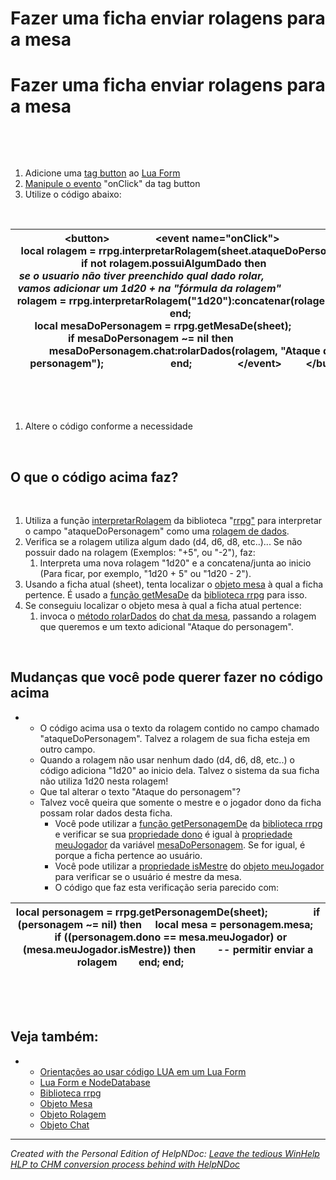 # Fazer uma ficha enviar rolagens para a mesa

# Fazer uma ficha enviar rolagens para a mesa

&nbsp;

&nbsp;

1. Adicione uma [tag button](<Tagbutton.md>) ao [Lua Form](<InterfacesVisuaisLuaForms.md>)
1. [Manipule o evento](<TratandoeventosdoLuaForm.md>) "onClick" da tag button
1. Utilize o código abaixo:

&nbsp;

|        **\<button\>**                 **\<event** name="onClick"**\>**                         **local** rolagem = rrpg.interpretarRolagem(sheet.ataqueDoPersonagem);                          **if** **not** rolagem.possuiAlgumDado **then**                                 *-- se o usuario não tiver preenchido qual dado rolar,*                                 *-- vamos adicionar um 1d20 + na "fórmula da rolagem"*                                 rolagem = rrpg.interpretarRolagem("1d20"):concatenar(rolagem);                         **end**;                          **local** mesaDoPersonagem = rrpg.getMesaDe(sheet); &nbsp; &nbsp; &nbsp; &nbsp; &nbsp; &nbsp; &nbsp; &nbsp; &nbsp; &nbsp; &nbsp; &nbsp; **if** mesaDoPersonagem ~= nil **then**                        &nbsp; &nbsp; &nbsp; &nbsp; mesaDoPersonagem.chat:rolarDados(rolagem, "Ataque do personagem"); &nbsp; &nbsp; &nbsp; &nbsp; &nbsp; &nbsp; &nbsp; &nbsp; &nbsp; &nbsp; &nbsp; &nbsp; **end**;                 **\</event\>**         **\</button\>** |
| --- |


&nbsp;

&nbsp;

1. Altere o código conforme a necessidade

&nbsp;

## O que o código acima faz?

&nbsp;

1. Utiliza a função [interpretarRolagem](<BibliotecaFirecast.md#rrpg.interpretarRolagem>) da biblioteca "[rrpg"](<BibliotecaFirecast.md>) para interpretar o campo "ataqueDoPersonagem" como uma [rolagem de dados](<ObjetoRolagem.md>).
1. Verifica se a rolagem utiliza algum dado (d4, d6, d8, etc..)... Se não possuir dado na rolagem (Exemplos: "+5", ou "-2"), faz:
   1. Interpreta uma nova rolagem "1d20" e a concatena/junta ao inicio (Para ficar, por exemplo, "1d20 + 5" ou "1d20 - 2").
1. Usando a ficha atual (sheet), tenta localizar o [objeto mesa](<ObjetoMesa.md>) à qual a ficha pertence. É usado a [função getMesaDe](<BibliotecaFirecast.md#função%20getMesaDe>) da [biblioteca rrpg](<BibliotecaFirecast.md>) para isso.
1. Se conseguiu localizar o objeto mesa à qual a ficha atual pertence:
   1. invoca o [método rolarDados](<ObjetoChat.md#função%20rolarDados>) do [chat da mesa](<ObjetoMesa.md#propriedade%20chat>), passando a rolagem que queremos e um texto adicional "Ataque do personagem".

&nbsp;

## Mudanças que você pode querer fazer no código acima

* &nbsp;
  * O código acima usa o texto da rolagem contido no campo chamado "ataqueDoPersonagem". Talvez a rolagem de sua ficha esteja em outro campo.
  * Quando a rolagem não usar nenhum dado (d4, d6, d8, etc..) o código adiciona "1d20" ao inicio dela. Talvez o sistema da sua ficha não utiliza 1d20 nesta rolagem\!
  * Que tal alterar o texto "Ataque do personagem"?
  * Talvez você queira que somente o mestre e o jogador dono da ficha possam rolar dados desta ficha.
    * Você pode utilizar a [função getPersonagemDe](<BibliotecaFirecast.md#função%20getPersonagemDe>) da [biblioteca rrpg](<BibliotecaFirecast.md>) e verificar se sua [propriedade dono](<ObjetoBibliotecaItem.md#propriedade%20dono>) é igual à [propriedade meuJogador](<ObjetoMesa.md#propriedade%20meuJogador>) da variável [mesaDoPersonagem](<ObjetoMesa.md>). Se for igual, é porque a ficha pertence ao usuário.
    * Você pode utilizar a [propriedade isMestre](<ObjetoJogador.md#propriedade%20isMestre>) do [objeto meuJogador](<ObjetoMesa.md#propriedade%20meuJogador>) para verificar se o usuário é mestre da mesa.
    * O código que faz esta verificação seria parecido com:&nbsp;

| local personagem = rrpg.getPersonagemDe(sheet); &nbsp; &nbsp; &nbsp; &nbsp; &nbsp; &nbsp; &nbsp; &nbsp; if (personagem ~= nil) then &nbsp; &nbsp; local mesa = personagem.mesa; &nbsp; &nbsp; if ((personagem.dono == mesa.meuJogador) or (mesa.meuJogador.isMestre)) then&nbsp; &nbsp; &nbsp; &nbsp; -- permitir enviar a rolagem&nbsp; &nbsp; &nbsp; &nbsp; end; end; &nbsp; &nbsp; &nbsp; &nbsp; &nbsp; &nbsp; &nbsp; &nbsp; &nbsp; &nbsp; &nbsp; &nbsp; &nbsp; &nbsp; |
| --- |


&nbsp;

&nbsp;

## Veja também:

* &nbsp;
  * [Orientações ao usar código LUA em um Lua Form](<OrientacoesaousarcodigoLUAemumLu.md>)
  * [Lua Form e NodeDatabase](<LuaFormeNodeDatabase.md>)
  * [Biblioteca rrpg](<BibliotecaFirecast.md>)
  * [Objeto Mesa](<ObjetoMesa.md>)
  * [Objeto Rolagem](<ObjetoRolagem.md>)
  * [Objeto Chat](<ObjetoChat.md>)


***
_Created with the Personal Edition of HelpNDoc: [Leave the tedious WinHelp HLP to CHM conversion process behind with HelpNDoc](<https://www.helpndoc.com/step-by-step-guides/how-to-convert-a-hlp-winhelp-help-file-to-a-chm-html-help-help-file/>)_
